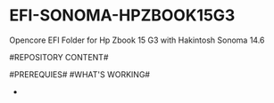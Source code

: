 # EFI-SONOMA-HPZBOOK15G3
Opencore EFI Folder for Hp Zbook 15 G3 with Hakintosh Sonoma 14.6

#REPOSITORY CONTENT#

#PREREQUIES#
#WHAT'S WORKING#

- 
